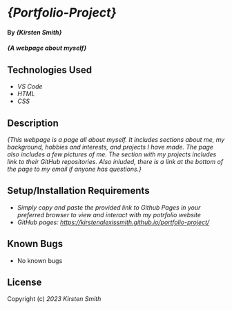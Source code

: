 # _{Portfolio-Project}_

#### By _**{Kirsten Smith}**_

#### _{A webpage about myself}_

## Technologies Used

* _VS Code_
* _HTML_
* _CSS_

## Description

_{This webpage is a page all about myself. It includes sections about me, my background, hobbies and interests, and projects I have made. The page also includes a few pictures of me. The section with my projects includes link to their GitHub repositories. Also inluded, there is a link at the bottom of the page to my email if anyone has questions.}_

## Setup/Installation Requirements

* _Simply copy and paste the provided link to Github Pages in your preferred browser to view and interact with my potrfolio website_
* _GitHub pages: https://kirstenalexissmith.github.io/portfolio-project/_

## Known Bugs

* No known bugs


## License

Copyright (c) _2023_ _Kirsten Smith_
